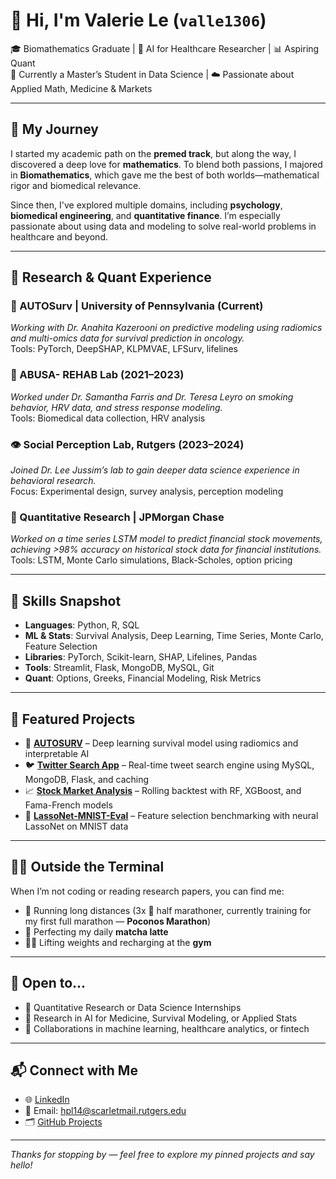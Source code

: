 # 👋 Hi, I'm Valerie Le (`valle1306`)

🎓 Biomathematics Graduate | 🧬 AI for Healthcare Researcher | 📊 Aspiring Quant  
📍 Currently a Master’s Student in Data Science | ☁️ Passionate about Applied Math, Medicine & Markets

---

## 🧭 My Journey

I started my academic path on the **premed track**, but along the way, I discovered a deep love for **mathematics**. To blend both passions, I majored in **Biomathematics**, which gave me the best of both worlds—mathematical rigor and biomedical relevance.

Since then, I've explored multiple domains, including **psychology**, **biomedical engineering**, and **quantitative finance**. I’m especially passionate about using data and modeling to solve real-world problems in healthcare and beyond.

---

## 🔬 Research & Quant Experience

### 🧠 AUTOSurv | University of Pennsylvania (Current)  
*Working with Dr. Anahita Kazerooni on predictive modeling using radiomics and multi-omics data for survival prediction in oncology.*  
Tools: PyTorch, DeepSHAP, KLPMVAE, LFSurv, lifelines

### 🧪 ABUSA- REHAB Lab (2021–2023)  
*Worked under Dr. Samantha Farris and Dr. Teresa Leyro on smoking behavior, HRV data, and stress response modeling.*  
Tools: Biomedical data collection, HRV analysis

### 👁️ Social Perception Lab, Rutgers (2023–2024)  
*Joined Dr. Lee Jussim’s lab to gain deeper data science experience in behavioral research.*  
Focus: Experimental design, survey analysis, perception modeling

### 💼 Quantitative Research | JPMorgan Chase  
*Worked on a time series LSTM model to predict financial stock movements, achieving >98% accuracy on historical stock data for financial institutions.*  
Tools: LSTM, Monte Carlo simulations, Black-Scholes, option pricing

---

## 🔧 Skills Snapshot

- **Languages**: Python, R, SQL  
- **ML & Stats**: Survival Analysis, Deep Learning, Time Series, Monte Carlo, Feature Selection  
- **Libraries**: PyTorch, Scikit-learn, SHAP, Lifelines, Pandas  
- **Tools**: Streamlit, Flask, MongoDB, MySQL, Git  
- **Quant**: Options, Greeks, Financial Modeling, Risk Metrics

---

## 📌 Featured Projects

- 🧬 **[AUTOSURV](https://github.com/valle1306/AUTOSURV)** – Deep learning survival model using radiomics and interpretable AI  
- 🐦 **[Twitter Search App](https://github.com/valle1306/Twitter-Search-Application)** – Real-time tweet search engine using MySQL, MongoDB, Flask, and caching  
- 📈 **[Stock Market Analysis](https://github.com/valle1306/Stock-Market-Analysis)** – Rolling backtest with RF, XGBoost, and Fama-French models  
- 🔎 **[LassoNet-MNIST-Eval](https://github.com/valle1306/LassoNet-MNIST-Eval)** – Feature selection benchmarking with neural LassoNet on MNIST data

---

## 🏃‍♀️ Outside the Terminal

When I’m not coding or reading research papers, you can find me:
- 🏃 Running long distances (3x 🥈 half marathoner, currently training for my first full marathon — **Poconos Marathon**)  
- 🧋 Perfecting my daily **matcha latte**  
- 🏋️‍♀️ Lifting weights and recharging at the **gym**

---

## 🌱 Open to...

- 💼 Quantitative Research or Data Science Internships  
- 🧪 Research in AI for Medicine, Survival Modeling, or Applied Stats  
- 🤝 Collaborations in machine learning, healthcare analytics, or fintech  

---

## 📬 Connect with Me

- 🌐 [LinkedIn](https://www.linkedin.com/in/hpl14)  
- 📧 Email: hpl14@scarletmail.rutgers.edu 
- 🗂️ [GitHub Projects](https://github.com/valle1306)

---

_Thanks for stopping by — feel free to explore my pinned projects and say hello!_

